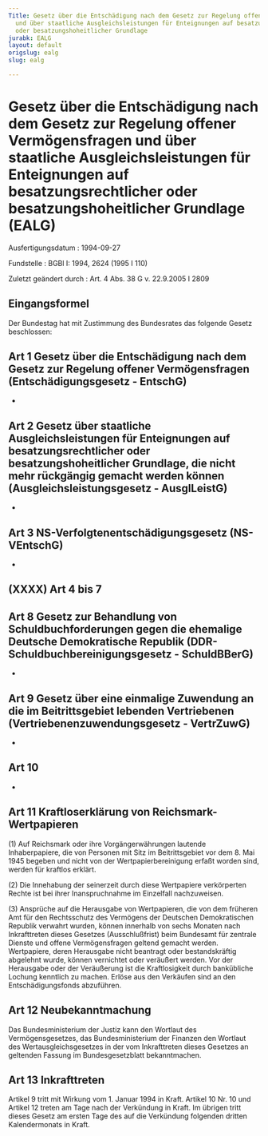 ```yaml
---
Title: Gesetz über die Entschädigung nach dem Gesetz zur Regelung offener Vermögensfragen
  und über staatliche Ausgleichsleistungen für Enteignungen auf besatzungsrechtlicher
  oder besatzungshoheitlicher Grundlage
jurabk: EALG
layout: default
origslug: ealg
slug: ealg

---
```


# Gesetz über die Entschädigung nach dem Gesetz zur Regelung offener Vermögensfragen und über staatliche Ausgleichsleistungen für Enteignungen auf besatzungsrechtlicher oder besatzungshoheitlicher Grundlage (EALG)

Ausfertigungsdatum
:   1994-09-27

Fundstelle
:   BGBl I: 1994, 2624 (1995 I 110)

Zuletzt geändert durch
:   Art. 4 Abs. 38 G v. 22.9.2005 I 2809

## Eingangsformel

Der Bundestag hat mit Zustimmung des Bundesrates das folgende Gesetz
beschlossen:

## Art 1 Gesetz über die Entschädigung nach dem Gesetz zur Regelung offener Vermögensfragen (Entschädigungsgesetz - EntschG)

-

## Art 2 Gesetz über staatliche Ausgleichsleistungen für Enteignungen auf besatzungsrechtlicher oder besatzungshoheitlicher Grundlage, die nicht mehr rückgängig gemacht werden können (Ausgleichsleistungsgesetz - AusglLeistG)

-

## Art 3 NS-Verfolgtenentschädigungsgesetz (NS-VEntschG)

-

## (XXXX) Art 4 bis 7

## Art 8 Gesetz zur Behandlung von Schuldbuchforderungen gegen die ehemalige Deutsche Demokratische Republik (DDR-Schuldbuchbereinigungsgesetz - SchuldBBerG)

-

## Art 9 Gesetz über eine einmalige Zuwendung an die im Beitrittsgebiet lebenden Vertriebenen (Vertriebenenzuwendungsgesetz - VertrZuwG)

-

## Art 10

-

## Art 11 Kraftloserklärung von Reichsmark-Wertpapieren

(1) Auf Reichsmark oder ihre Vorgängerwährungen lautende
Inhaberpapiere, die von Personen mit Sitz im Beitrittsgebiet vor dem
8\. Mai 1945 begeben und nicht von der Wertpapierbereinigung erfaßt
worden sind, werden für kraftlos erklärt.

(2) Die Innehabung der seinerzeit durch diese Wertpapiere verkörperten
Rechte ist bei ihrer Inanspruchnahme im Einzelfall nachzuweisen.

(3) Ansprüche auf die Herausgabe von Wertpapieren, die von dem
früheren Amt für den Rechtsschutz des Vermögens der Deutschen
Demokratischen Republik verwahrt wurden, können innerhalb von sechs
Monaten nach Inkrafttreten dieses Gesetzes (Ausschlußfrist) beim
Bundesamt für zentrale Dienste und offene Vermögensfragen geltend
gemacht werden. Wertpapiere, deren Herausgabe nicht beantragt oder
bestandskräftig abgelehnt wurde, können vernichtet oder veräußert
werden. Vor der Herausgabe oder der Veräußerung ist die Kraftlosigkeit
durch bankübliche Lochung kenntlich zu machen. Erlöse aus den
Verkäufen sind an den Entschädigungsfonds abzuführen.

## Art 12 Neubekanntmachung

Das Bundesministerium der Justiz kann den Wortlaut des
Vermögensgesetzes, das Bundesministerium der Finanzen den Wortlaut des
Wertausgleichsgesetzes in der vom Inkrafttreten dieses Gesetzes an
geltenden Fassung im Bundesgesetzblatt bekanntmachen.

## Art 13 Inkrafttreten

Artikel 9 tritt mit Wirkung vom 1. Januar 1994 in Kraft. Artikel 10
Nr. 10 und Artikel 12 treten am Tage nach der Verkündung in Kraft. Im
übrigen tritt dieses Gesetz am ersten Tage des auf die Verkündung
folgenden dritten Kalendermonats in Kraft.

